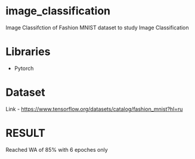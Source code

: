 # image_classification
 Image Classifction of Fashion MNIST dataset to study Image Classification

# Libraries

* Pytorch

# Dataset

Link - https://www.tensorflow.org/datasets/catalog/fashion_mnist?hl=ru

# RESULT

Reached WA of 85% with 6 epoches only
